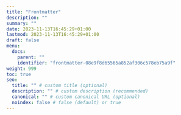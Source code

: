 ```yaml
---
title: "Frontmatter"
description: ""
summary: ""
date: 2023-11-13T16:45:29+01:00
lastmod: 2023-11-13T16:45:29+01:00
draft: false
menu:
  docs:
    parent: ""
    identifier: "frontmatter-08e9f8d65565a852af306c578eb75a9f"
weight: 999
toc: true
seo:
  title: "" # custom title (optional)
  description: "" # custom description (recommended)
  canonical: "" # custom canonical URL (optional)
  noindex: false # false (default) or true
---
```

